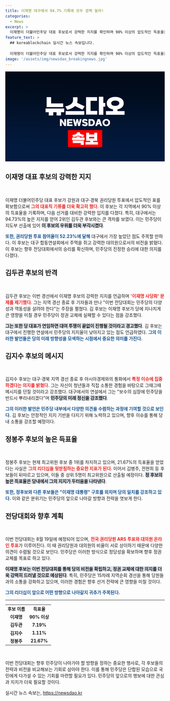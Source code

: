 ```yaml
---
title: 이재명 대구에서 94.7% 기록에 모두 깜짝 놀라!
categories:
  - News
excerpt: >
  이재명이 더불어민주당 대표 후보로서 강력한 지지를 확인하며 90% 이상의 압도적인 득표율을 기록했습니다. 최고위원 후보들도 그를 대통령으로 세우겠다는 의지를 드러내며, 민주당 내부의 힘겨루기가 심화되고 있습니다. 과연 민주당의 미래는 어떻게 될까요? 클릭하여 자세한 내용을 알아보세요!
feature_text: >
  ## koreablockchain 실시간 뉴스 속보입니다.

  이재명이 더불어민주당 대표 후보로서 강력한 지지를 확인하며 90% 이상의 압도적인 득표율을 기록했습니다. 최고위원 후보들도 그를 대통령으로 세우겠다는 의지를 드러내며, 민주당 내부의 힘겨루기가 심화되고 있습니다. 과연 민주당의 미래는 어떻게 될까요? 클릭하여 자세한 내용을 알아보세요!
image: '/assets/img/newsdao_breakingnews.jpg'
---
```


<p><img src="/assets/img/newsdao_breakingnews.jpg" alt="koreablockchain 속보" /></p>

<h2 data-ke-size="size26">이재명 대표 후보의 강력한 지지</h2>

<p data-ke-size="size16">&nbsp;</p>

<p>이재명 더불어민주당 대표 후보가 강원과 대구·경북 권리당원 투표에서 압도적인 표를 확보함으로써 <b><span style="color: #ee2323;">그의 대표직 기류를 더욱 확고히 했다</span></b>. 이 후보는 각 지역에서 90% 이상의 득표율을 기록하며, 다음 선거를 대비한 강력한 입지를 다졌다. 특히, 대구에서는 94.73%의 높은 지지를 얻어 2위인 김두관 후보와는 큰 격차를 보였다. 이는 민주당이 지도부 선출에 있어 <b><span style="background-color: #21538527;">이 후보의 우위를 더욱 부각시켰다</span></b>. </p>

<p><b><span style="color: #1a5490;">또한, 권리당원 투표 참여율이 52.23%에 달해</span></b> 대구에서 가장 높았던 점도 주목할 만하다. 이 후보는 대구 합동연설회에서 주먹을 쥐고 강력한 대의원으로서의 비전을 밝혔다. 이 후보는 향후 전당대회에서의 승리를 확신하며, 민주당의 진정한 승리에 대한 의지를 다졌다. </p>

<h2 data-ke-size="size26">김두관 후보의 반격</h2>

<p data-ke-size="size16">&nbsp;</p>

<p>김두관 후보는 이번 경선에서 이재명 후보의 강력한 지지를 언급하며 <b><span style="color: #ee2323;">'이재명 사당화' 문제를 제기했다</span></b>. 그는 지역 경선 종료 후 기자들과 만나 "이번 전당대회는 민주당의 다양성과 역동성을 살려야 한다"는 주장을 펼쳤다. 김 후보는 이재명 후보가 당에 지나치게 큰 영향을 미칠 경우 민주당이 정권 교체에 실패할 수 있다는 점을 강조했다.</p>

<p><b><span style="background-color: #21538527;">그는 또한 당 대표가 연임하면 대여 투쟁이 끝없이 진행될 것이라고 경고했다</span></b>. 김 후보는 대구에서 진행한 연설에서 민주당의 지지율이 낮아지고 있는 점도 언급하였다. <b><span style="color: #1a5490;">그의 이러한 발언들은 당의 미래 방향성을 모색하는 시점에서 중요한 의미를 가진다.</span></b></p>

<h2 data-ke-size="size26">김지수 후보의 메시지</h2>

<p data-ke-size="size16">&nbsp;</p>

<p>김지수 후보는 대구·경북 지역 경선 종료 후 아시아경제와의 통화에서 <b><span style="color: #ee2323;">특정 이슈에 집중하겠다는 의지를 밝혔다</span></b>. 그는 자신이 청년들과 직접 소통한 경험을 바탕으로 그때그때 메시지를 던질 것이라고 강조했다. 대구에서의 연설에서 그는 "보수의 심장에 민주당을 반드시 뿌리내리겠다"며 <b><span style="background-color: #21538527;">민주당의 미래 정신을 강조했다</span></b>.</p>

<p><b><span style="color: #1a5490;">그의 이러한 발언은 민주당 내부에서 다양한 의견을 수렴하는 과정에 기여할 것으로 보인다.</span></b> 김 후보는 안정적인 지지 기반을 다지기 위해 노력하고 있으며, 향후 이슈를 통해 당내 소통을 강조할 예정이다.</p>

<h2 data-ke-size="size26">정봉주 후보의 높은 득표율</h2>

<p data-ke-size="size16">&nbsp;</p>

<p>정봉주 후보는 현재 최고위원 후보 중 1위를 차지하고 있으며, 21.67%의 득표율을 얻었다는 사실은 <b><span style="color: #ee2323;">그의 리더십을 뒷받침하는 중요한 지표가 된다</span></b>. 이어서 김병주, 전현희 등 후보들이 뒤따르고 있으며, 이들 중 상위 5명이 최고위원으로 선출될 예정이다. <b><span style="background-color: #21538527;">정 후보의 높은 득표율은 당내에서 그의 지지가 두터움을 나타낸다</span></b>.</p>

<p><b><span style="color: #1a5490;">또한, 정후보와 다른 후보들은 "이재명 대통령" 구호를 외치며 당의 일치를 강조하고 있다.</span></b> 이와 같은 분위기는 민주당의 앞으로 나아갈 방향과 전략을 엿보게 한다. </p>

<h2 data-ke-size="size26">전당대회와 향후 계획</h2>

<p data-ke-size="size16">&nbsp;</p>

<p>이번 전당대회는 8월 19일에 예정되어 있으며, <b><span style="color: #ee2323;">전국 권리당원 ARS 투표와 대의원 온라인 투표</span></b>가 이루어진다. 이 때 권리당원과 대의원의 비율이 서로 상이하기 때문에 다양한 의견이 수렴될 것으로 보인다. 민주당은 이러한 방식으로 정당성을 확보하며 향후 정권 교체를 목표로 하고 있다.</p>

<p><b><span style="background-color: #21538527;">이재명 후보는 이번 전당대회를 통해 당의 비전을 확립하고, 정권 교체에 대한 의지를 더욱 강력히 드러낼 것으로 예상된다</span></b>. 특히, 민주당은 15차례 지역순회 경선을 통해 당원들과의 소통을 강화하고 있으며, 이러한 경험은 향후 선거 전략에 큰 영향을 미칠 것이다. </p>

<p><b><span style="color: #1a5490;">그의 리더십이 앞으로 어떤 방향으로 나아갈지 귀추가 주목된다.</span></b></p>

<hr/>

<table style="width: 100%;">
    <tr>
        <td style="text-align: center; height: 17px;"><b>후보 이름</b></td>
        <td style="text-align: center; height: 17px;"><b>득표율</b></td>
    </tr>
    <tr>
        <td style="text-align: center; height: 17px;"><b>이재명</b></td>
        <td style="text-align: center; height: 17px;"><b>90% 이상</b></td>
    </tr>
    <tr>
        <td style="text-align: center; height: 17px;"><b>김두관</b></td>
        <td style="text-align: center; height: 17px;"><b>7.19%</b></td>
    </tr>
    <tr>
        <td style="text-align: center; height: 17px;"><b>김지수</b></td>
        <td style="text-align: center; height: 17px;"><b>1.11%</b></td>
    </tr>
    <tr>
        <td style="text-align: center; height: 17px;"><b>정봉주</b></td>
        <td style="text-align: center; height: 17px;"><b>21.67%</b></td>
    </tr>
</table> 

<p data-ke-size="size16">&nbsp;</p>

<p>이번 전당대회는 향후 민주당이 나아가야 할 방향을 정하는 중요한 행사로, 각 후보들의 전략과 비전을 비교해보는 기회로 삼아야 한다. 이를 통해 민주당은 단합된 모습으로 국민에게 다가설 수 있는 기회를 마련할 필요가 있다. 민주당의 앞으로의 행보에 대한 관심과 지지가 더욱 필요할 것이다.</p>
실시간 뉴스 속보는, <a href="https://newsdao.kr" rel="dofollow">https://newsdao.kr</a>


